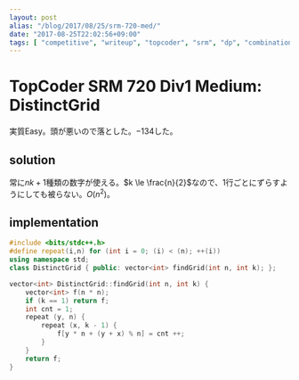 ```yaml
---
layout: post
alias: "/blog/2017/08/25/srm-720-med/"
date: "2017-08-25T22:02:56+09:00"
tags: [ "competitive", "writeup", "topcoder", "srm", "dp", "combination" ]
---
```


# TopCoder SRM 720 Div1 Medium: DistinctGrid

実質Easy。頭が悪いので落とした。$-134$した。

## solution

常に$nk + 1$種類の数字が使える。$k \le \frac{n}{2}$なので、$1$行ごとにずらすようにしても被らない。$O(n^2)$。

## implementation

``` c++
#include <bits/stdc++.h>
#define repeat(i,n) for (int i = 0; (i) < (n); ++(i))
using namespace std;
class DistinctGrid { public: vector<int> findGrid(int n, int k); };

vector<int> DistinctGrid::findGrid(int n, int k) {
    vector<int> f(n * n);
    if (k == 1) return f;
    int cnt = 1;
    repeat (y, n) {
        repeat (x, k - 1) {
            f[y * n + (y + x) % n] = cnt ++;
        }
    }
    return f;
}
```
